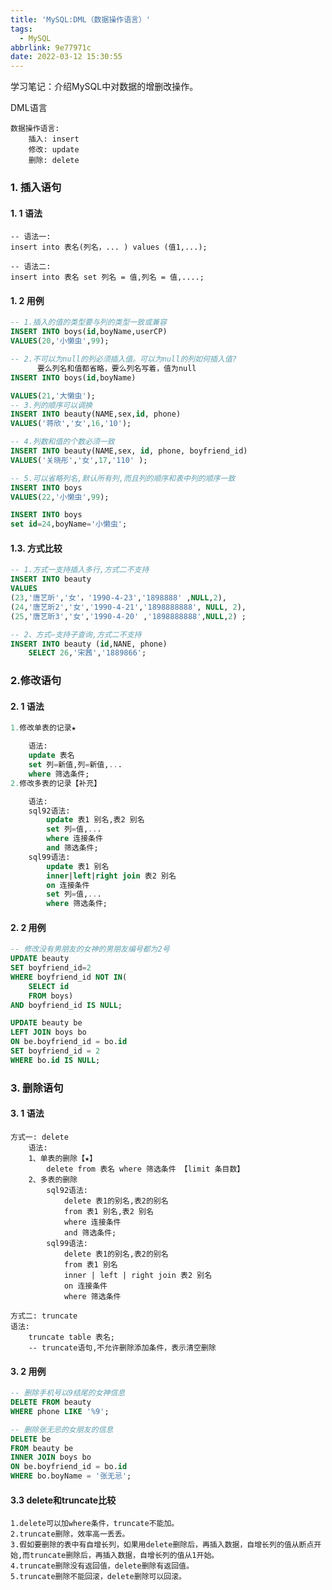 ```yaml
---
title: 'MySQL:DML（数据操作语言）'
tags:
  - MySQL
abbrlink: 9e77971c
date: 2022-03-12 15:30:55
---
```


学习笔记：介绍MySQL中对数据的增删改操作。

<!--more-->DML语言

```mysql
数据操作语言:
    插入: insert
    修改: update
    删除: delete
```
### 1. 插入语句
#### 1. 1 语法
```mysql
-- 语法一:
insert into 表名(列名，... ) values (值1,...);
```

```mysql
-- 语法二:
insert into 表名 set 列名 = 值,列名 = 值,....;
```
#### 1. 2 用例
```sql
-- 1.插入的值的类型要与列的类型一致或兼容
INSERT INTO boys(id,boyName,userCP)
VALUES(20,'小懒虫',99);
```

```sql
-- 2.不可以为null的列必须插入值。可以为null的列如何插入值?
      要么列名和值都省略，要么列名写着，值为null
INSERT INTO boys(id,boyName)
```

```sql
VALUES(21,'大懒虫');
-- 3.列的顺序可以调换
INSERT INTO beauty(NAME,sex,id, phone)
VALUES('蒋欣','女',16,'10');
```

```sql
-- 4.列数和值的个数必须一致
INSERT INTO beauty(NAME,sex, id, phone, boyfriend_id)
VALUES('关晓彤','女',17,'110' );
```

```sql
-- 5.可以省略列名,默认所有列,而且列的顺序和表中列的顺序一致
INSERT INTO boys
VALUES(22,'小懒虫',99);
```

```sql
INSERT INTO boys
set id=24,boyName='小懒虫';
```

#### 1.3. 方式比较

```sql
-- 1.方式一支持插入多行,方式二不支持
INSERT INTO beauty
VALUES
(23,'唐艺昕','女'，'1990-4-23','1898888' ,NULL,2),
(24,'唐艺昕2','女','1990-4-21','1898888888', NULL, 2),
(25,'唐艺昕3','女','1990-4-20' ,'1898888888',NULL,2) ;
```

```sql
-- 2、方式—支持子查询,方式二不支持
INSERT INTO beauty (id,NANE, phone)
    SELECT 26,'宋茜','1889866';
```


### 2.修改语句
#### 2. 1 语法
```sql
1.修改单表的记录★

    语法:
    update 表名
    set 列=新值,列=新值,...
    where 筛选条件;
2.修改多表的记录【补充】

    语法:
    sql92语法:
        update 表1 别名,表2 别名
        set 列=值,...
        where 连接条件
        and 筛选条件;
    sql99语法:
        update 表1 别名
        inner|left|right join 表2 别名 
        on 连接条件
        set 列=值,...
        where 筛选条件;
```
#### 2. 2 用例
```sql
-- 修改没有男朋友的女神的男朋友编号都为2号
UPDATE beauty
SET boyfriend_id=2
WHERE boyfriend_id NOT IN(
    SELECT id
    FROM boys)
AND boyfriend_id IS NULL;

UPDATE beauty be
LEFT JOIN boys bo
ON be.boyfriend_id = bo.id
SET boyfriend_id = 2
WHERE bo.id IS NULL;
```

### 3. 删除语句
#### 3. 1 语法
```mysql
方式一: delete
​    语法:
​    1、单表的删除【★】
​        delete from 表名 where 筛选条件 【limit 条目数】
​    2、多表的删除
​        sql92语法:
​            delete 表1的别名,表2的别名
​            from 表1 别名,表2 别名
​            where 连接条件
​            and 筛选条件;
​        sql99语法:
​            delete 表1的别名,表2的别名
​            from 表1 别名
​            inner | left | right join 表2 别名 
​            on 连接条件
​            where 筛选条件
```

```mysql
方式二: truncate
语法:
    truncate table 表名;
    -- truncate语句,不允许删除添加条件，表示清空删除
```
#### 3. 2 用例
```sql
-- 删除手机号以9结尾的女神信息
DELETE FROM beauty 
WHERE phone LIKE '%9';
```

```sql
-- 删除张无忌的女朋友的信息
DELETE be
FROM beauty be
INNER JOIN boys bo
ON be.boyfriend_id = bo.id
WHERE bo.boyName = '张无忌';
```
#### 3.3 delete和truncate比较
	1.delete可以加where条件，truncate不能加。
	2.truncate删除，效率高一丢丢。
	3.假如要删除的表中有自增长列，如果用delete删除后，再插入数据，自增长列的值从断点开始,而truncate删除后，再插入数据，自增长列的值从1开始。   
	4.truncate删除没有返回值，delete删除有返回值。
	5.truncate删除不能回滚，delete删除可以回滚。

